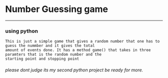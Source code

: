 # Number Guessing game 
***
### using python
    This is just a simple game that gives a random number that one has to guess the nummber and it gives the total
    amount of events done. It has a method game() that takes in three paramters that is the random number and the
    starting point and stopping point
###### please dont judge its my second python project be ready for more.